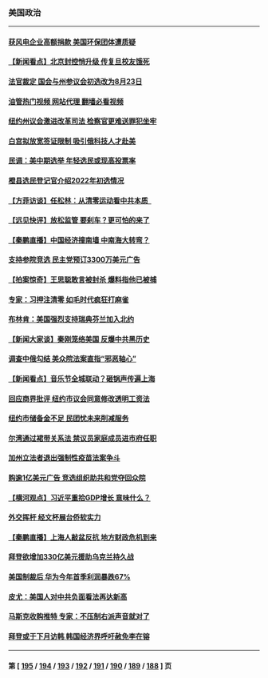 ### 美国政治
---
#### [获风电企业高额捐款 美国环保团体遭质疑](../../pages/ncid1078159/n13723991.md?04302045) 
#### [【新闻看点】北京封控悄升级 传复旦校友饿死](../../pages/ncid1078159/n13723660.md?04302045) 
#### [法官裁定 国会与州参议会初选改为8月23日](../../pages/ncid1078159/n13723832.md?04302045) 
#### [油管热门视频 网站代理 翻墙必看视频](http://209.222.30.114:81/youtube.html?04302045)
#### [纽约州议会激进改革司法 检察官更难送罪犯坐牢](../../pages/ncid1078159/n13723875.md?04302045) 
#### [白宫拟放宽签证限制 吸引俄科技人才赴美](../../pages/ncid1078159/n13723778.md?04302045) 
#### [民调：美中期选举 年轻选民或现高投票率](../../pages/ncid1078159/n13723681.md?04302045) 
#### [橙县选民登记官介绍2022年初选情况](../../pages/ncid1078159/n13723733.md?04302045) 
#### [【方菲访谈】任松林：从清零运动看中共本质  ](../../pages/ncid1078159/n13723618.md?04302045) 
#### [【远见快评】放松监管 要刹车？更可怕的来了](../../pages/ncid1078159/n13723638.md?04302045) 
#### [【秦鹏直播】中国经济撞南墙 中南海大转弯？](../../pages/ncid1078159/n13723657.md?04302045) 
#### [支持参院竞选 民主党预订3300万美元广告](../../pages/ncid1078159/n13723590.md?04302045) 
#### [【拍案惊奇】王思聪敢言被封杀 爆料指他已被捕](../../pages/ncid1078159/n13723559.md?04302045) 
#### [专家：习押注清零 如毛时代疯狂打麻雀](../../pages/ncid1078159/n13723589.md?04302045) 
#### [布林肯：美国强烈支持瑞典芬兰加入北约](../../pages/ncid1078159/n13723533.md?04302045) 
#### [【新闻大家谈】秦刚笼络美国 反爆中共黑历史](../../pages/ncid1078159/n13722995.md?04302045) 
#### [调查中俄勾结 美众院法案直指“邪恶轴心”](../../pages/ncid1078159/n13723270.md?04302045) 
#### [【新闻看点】音乐节全城联动？砸锅声传遍上海](../../pages/ncid1078159/n13722662.md?04302045) 
#### [回应商界批评 纽约市议会同意修改透明工资法](../../pages/ncid1078159/n13723060.md?04302045) 
#### [纽约市储备金不足 民团忧未来削减服务](../../pages/ncid1078159/n13723062.md?04302045) 
#### [尔湾通过裙带关系法 禁议员家庭成员进市府任职](../../pages/ncid1078159/n13722984.md?04302045) 
#### [加州立法者退出强制性疫苗法案争斗](../../pages/ncid1078159/n13722954.md?04302045) 
#### [购逾1亿美元广告 竞选组织助共和党夺回众院](../../pages/ncid1078159/n13722887.md?04302045) 
#### [【横河观点】习近平重拾GDP增长 意味什么？](../../pages/ncid1078159/n13722847.md?04302045) 
#### [外交挥杆 经文杯展台侨软实力](../../pages/ncid1078159/n13722898.md?04302045) 
#### [【秦鹏直播】上海人敲盆反抗 地方财政危机到来](../../pages/ncid1078159/n13722844.md?04302045) 
#### [拜登欲增加330亿美元援助乌克兰持久战](../../pages/ncid1078159/n13722834.md?04302045) 
#### [美国制裁后 华为今年首季利润暴跌67%](../../pages/ncid1078159/n13722751.md?04302045) 
#### [皮尤：美国人对中共负面看法再达新高](../../pages/ncid1078159/n13722742.md?04302045) 
#### [马斯克收购推特 专家：不压制右派声音就对了](../../pages/ncid1078159/n13722695.md?04302045) 
#### [拜登或于下月访韩 韩国经济界呼吁赦免李在镕](../../pages/ncid1078159/n13722612.md?04302045) 

---
#### 第 [ [195](./195.md?04302045) / [194](./194.md?04302045) / [193](./193.md?04302045) / [192](./192.md?04302045) / [191](./191.md?04302045) / [190](./190.md?04302045) / [189](./189.md?04302045) / [188](./188.md?04302045) ] 页
